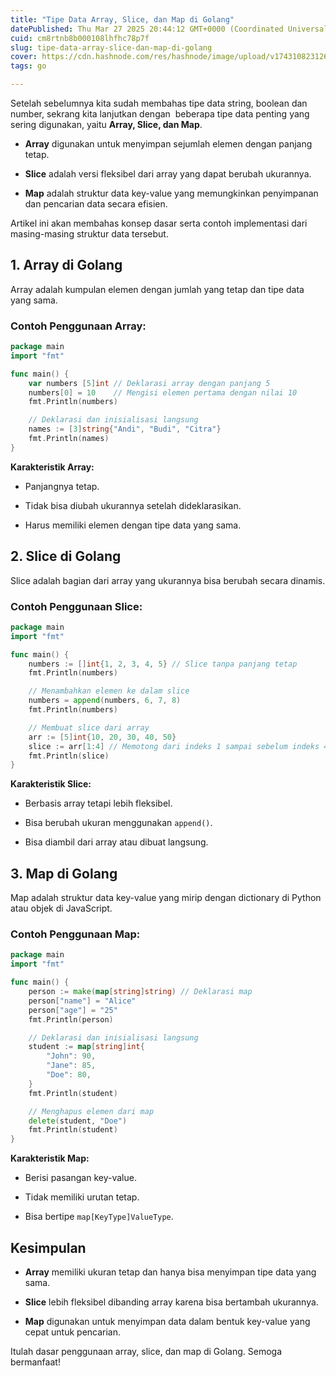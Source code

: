 ```yaml
---
title: "Tipe Data Array, Slice, dan Map di Golang"
datePublished: Thu Mar 27 2025 20:44:12 GMT+0000 (Coordinated Universal Time)
cuid: cm8rtnb8b000108lhfhc78p7f
slug: tipe-data-array-slice-dan-map-di-golang
cover: https://cdn.hashnode.com/res/hashnode/image/upload/v1743108231268/c3d8717d-b053-44e1-bff8-f1cb60e7eeb0.png
tags: go

---
```


Setelah sebelumnya kita sudah membahas tipe data string, boolean dan number, sekrang kita lanjutkan dengan  beberapa tipe data penting yang sering digunakan, yaitu **Array, Slice, dan Map**.

* **Array** digunakan untuk menyimpan sejumlah elemen dengan panjang tetap.
    
* **Slice** adalah versi fleksibel dari array yang dapat berubah ukurannya.
    
* **Map** adalah struktur data key-value yang memungkinkan penyimpanan dan pencarian data secara efisien.
    

Artikel ini akan membahas konsep dasar serta contoh implementasi dari masing-masing struktur data tersebut.

## 1\. Array di Golang

Array adalah kumpulan elemen dengan jumlah yang tetap dan tipe data yang sama.

### Contoh Penggunaan Array:

```go
package main
import "fmt"

func main() {
    var numbers [5]int // Deklarasi array dengan panjang 5
    numbers[0] = 10    // Mengisi elemen pertama dengan nilai 10
    fmt.Println(numbers)

    // Deklarasi dan inisialisasi langsung
    names := [3]string{"Andi", "Budi", "Citra"}
    fmt.Println(names)
}
```

**Karakteristik Array:**

* Panjangnya tetap.
    
* Tidak bisa diubah ukurannya setelah dideklarasikan.
    
* Harus memiliki elemen dengan tipe data yang sama.
    

## 2\. Slice di Golang

Slice adalah bagian dari array yang ukurannya bisa berubah secara dinamis.

### Contoh Penggunaan Slice:

```go
package main
import "fmt"

func main() {
    numbers := []int{1, 2, 3, 4, 5} // Slice tanpa panjang tetap
    fmt.Println(numbers)

    // Menambahkan elemen ke dalam slice
    numbers = append(numbers, 6, 7, 8)
    fmt.Println(numbers)

    // Membuat slice dari array
    arr := [5]int{10, 20, 30, 40, 50}
    slice := arr[1:4] // Memotong dari indeks 1 sampai sebelum indeks 4
    fmt.Println(slice)
}
```

**Karakteristik Slice:**

* Berbasis array tetapi lebih fleksibel.
    
* Bisa berubah ukuran menggunakan `append()`.
    
* Bisa diambil dari array atau dibuat langsung.
    

## 3\. Map di Golang

Map adalah struktur data key-value yang mirip dengan dictionary di Python atau objek di JavaScript.

### Contoh Penggunaan Map:

```go
package main
import "fmt"

func main() {
    person := make(map[string]string) // Deklarasi map
    person["name"] = "Alice"
    person["age"] = "25"
    fmt.Println(person)

    // Deklarasi dan inisialisasi langsung
    student := map[string]int{
        "John": 90,
        "Jane": 85,
        "Doe": 80,
    }
    fmt.Println(student)

    // Menghapus elemen dari map
    delete(student, "Doe")
    fmt.Println(student)
}
```

**Karakteristik Map:**

* Berisi pasangan key-value.
    
* Tidak memiliki urutan tetap.
    
* Bisa bertipe `map[KeyType]ValueType`.
    

## Kesimpulan

* **Array** memiliki ukuran tetap dan hanya bisa menyimpan tipe data yang sama.
    
* **Slice** lebih fleksibel dibanding array karena bisa bertambah ukurannya.
    
* **Map** digunakan untuk menyimpan data dalam bentuk key-value yang cepat untuk pencarian.
    

Itulah dasar penggunaan array, slice, dan map di Golang. Semoga bermanfaat!